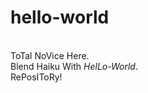 # hello-world

<br/>ToTal NoVice Here.
<br/>Blend Haiku With <em>HelLo-World</em>. 
<br/>RePosIToRy!
